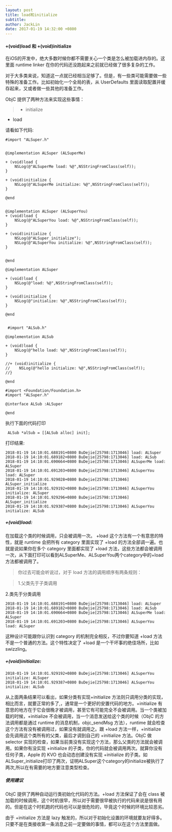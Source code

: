 ```yaml
---
layout: post
title: load和initialize
subtitle: 
author: JackLin
date: 2017-01-19 14:32:00 +0800
---
```

#### +(void)load 和 +(void)initialize


在iOS的开发中，绝大多数时候你都不需要关心一个类是怎么被加载进内存的。这里面 runtime linker 在你的代码还没跑起来之前就已经做了很多复杂的工作。

对于大多类来说，知道这一点就已经相当足够了。但是，有一些类可能需要做一些特殊的准备工作。比如初始化一个全局的表，从 UserDefaults 里面读取配置并缓存起来，又或者做一些其他的准备工作。

ObjC 提供了两种方法来实现这些事情：
>
>+ initialize 
+ load


请看如下代码:


``` 
#import "ALSuper.h"


@implementation ALSuper (ALSuperMe)

+ (void)load {
    NSLog(@"ALSuperMe load: %@",NSStringFromClass(self));
}

+ (void)initialize {
    NSLog(@"ALSuperMe initialize: %@",NSStringFromClass(self));
}

@end


@implementation ALSuper (ALSuperYou)
+ (void)load {
    NSLog(@"ALSuperYou load: %@",NSStringFromClass(self));
}

+ (void)initialize {
    NSLog(@"ALSuper_initialize");
    NSLog(@"ALSuperYou initialize: %@",NSStringFromClass(self));
}


@end

@implementation ALSuper

+ (void)load {
    NSLog(@"load: %@",NSStringFromClass(self));
}

+ (void)initialize {
    NSLog(@"initialize: %@",NSStringFromClass(self));
}

@end


``` 
```
 #import "ALSub.h"

@implementation ALSub

+ (void)load {
    NSLog(@"hello load: %@",NSStringFromClass(self));
}

//+ (void)initialize {
//    NSLog(@"hello initialize: %@",NSStringFromClass(self));
//}

@end
``` 


```
#import <Foundation/Foundation.h>
#import "ALSuper.h"

@interface ALSub :ALSuper

@end

```

执行下面的代码打印

```
 ALSub *alSub = [[ALSub alloc] init];
```
打印结果:

```
2018-01-19 14:10:01.688191+0800 BuDejie[25798:1713046] load: ALSuper
2018-01-19 14:10:01.689182+0800 BuDejie[25798:1713046] load: ALSub
2018-01-19 14:10:01.690664+0800 BuDejie[25798:1713046] ALSuperMe load: ALSuper
2018-01-19 14:10:01.691203+0800 BuDejie[25798:1713046] ALSuperYou load: ALSuper
2018-01-19 14:10:01.929028+0800 BuDejie[25798:1713046] ALSuper_initialize
2018-01-19 14:10:01.929192+0800 BuDejie[25798:1713046] ALSuperYou initialize: ALSuper
2018-01-19 14:10:01.929296+0800 BuDejie[25798:1713046] ALSuper_initialize
2018-01-19 14:10:01.929387+0800 BuDejie[25798:1713046] ALSuperYou initialize: ALSub
```

##### +(void)load:   
在加载这个类的时候调用，只会被调用一次。 
+load 这个方法有一个有意思的特性，就是 runtime 会把所有 category 里面实现了 +load 的方法全部调一遍。也就是说如果你在多个 category 里面都实现了 +load 方法，这些方法都会被调用一次，从下面打印可以看到ALSuperMe、ALSuperYou两个category中的+load 方法都被调用了。

> 你过去可能会听说过，对于 load 方法的调用顺序有两条规则：

>1.父类先于子类调用
>
2.类先于分类调用

```
2018-01-19 14:10:01.688191+0800 BuDejie[25798:1713046] load: ALSuper
2018-01-19 14:10:01.689182+0800 BuDejie[25798:1713046] load: ALSub
2018-01-19 14:10:01.690664+0800 BuDejie[25798:1713046] ALSuperMe load: ALSuper
2018-01-19 14:10:01.691203+0800 BuDejie[25798:1713046] ALSuperYou load: ALSuper

```
这种设计可能跟你认识到 category 的机制完全相反，不过你要知道 +load 方法不是一个普通的方法。这个特性决定了 +load 是一个干坏事的绝佳场所，比如 swizzling。

##### +(void)initialize:

```
2018-01-19 14:10:01.929192+0800 BuDejie[25798:1713046] ALSuperYou initialize: ALSuper
2018-01-19 14:10:01.929387+0800 BuDejie[25798:1713046] ALSuperYou initialize: ALSub
```
从上面两条结果可以看出，如果分类有实现+initialize 方法则只调用分类的实现，相比而言，就要正常的多了,，通常是一个更好的安置代码的地方。+initialize 有意思的地方在于它会很晚才被调用，甚至它有可能完全不会被调用。当一个类被加载的时候，+initialize 不会被调用，当一个消息发送给这个类的时候（ObjC 的方法调用都是通过 runtime 的消息机制，objc_sendMsg 方法），runtime 就会检查这个方法有没有被调用过，如果没有就调用之。跟 +load 方法一样，+initialize 会先调用这个类所有的父类，最后才调到自己的 +initialize 方法。ObjC 做 selector 实现的检查，如果当前类没有实现这个方法，那么父类的方法就会被调用。如果你有没实现 +initialize 的子类，你的代码就会被调用两次。就算你没有任何子类，Apple 的 KVO 也会动态创建没有实现 +initialize 的子类。如ALSuper_initialize打印了两次，证明ALSuper这个category的initialize被执行了两次,所以在有需要的地方要注意类型检查。

##### 使用建议

ObjC 提供了两种自动运行类初始化代码的方法。+load 方法保证了会在 class 被加载的时候调用，这个时机很早，所以对于需要很早被执行的代码来说是很有用的。但是在这个时机跑的代码也可以是很危险的，毕竟这个时候的环境比较恶劣。

由于 +initialize 方法是 lazy 触发的，所以对于初始化设置的环境就要友好得多。只要不是在类接收第一条消息之前一定要做的事情，都可以在这个方法里面做。